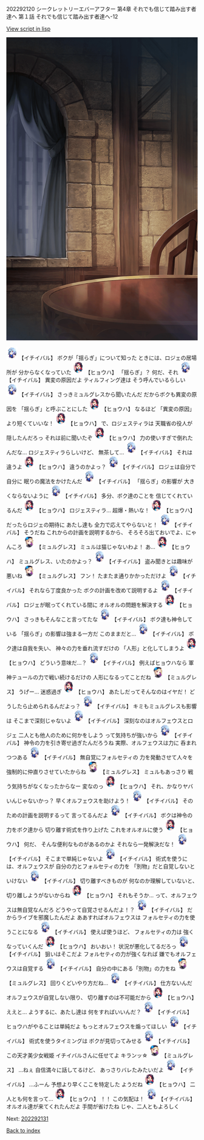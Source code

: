 202292120 シークレットリーエバーアフター 第4章 それでも信じて踏み出す者達へ 第１話 それでも信じて踏み出す者達へ-12

[View script in lisp](../scripts/202292120.txt)

![201_room.png](../images/backgrounds/201_room.png)

<img src="../images/units/5402211.png" alt="5402211.png" height="34"/>
【イチイバル】
ボクが「揺らぎ」について知った
ときには、ロジェの居場所が
分からなくなっていた

<img src="../images/units/5402011.png" alt="5402011.png" height="34"/>
【ヒョウハ】
「揺らぎ」？
何だ、それ

<img src="../images/units/5402211.png" alt="5402211.png" height="34"/>
【イチイバル】
異変の原因だよ
ティルフィング達は
そう呼んでいるらしい

<img src="../images/units/5402211.png" alt="5402211.png" height="34"/>
【イチイバル】
さっきミュルグレスから聞いたんだ
だからボクも異変の原因を
「揺らぎ」と呼ぶことにした

<img src="../images/units/5402011.png" alt="5402011.png" height="34"/>
【ヒョウハ】
なるほど
「異変の原因」より短くていいな！

<img src="../images/units/5402011.png" alt="5402011.png" height="34"/>
【ヒョウハ】
で、ロジェスティラは
天職省の役人が隠したんだろっ
それは前に聞いたぞ

<img src="../images/units/5402011.png" alt="5402011.png" height="34"/>
【ヒョウハ】
力の使いすぎで倒れたんだな…
ロジェスティラらしいけど、
無茶して…

<img src="../images/units/5402211.png" alt="5402211.png" height="34"/>
【イチイバル】
それは違うよ

<img src="../images/units/5402011.png" alt="5402011.png" height="34"/>
【ヒョウハ】
違うのかよっ？

<img src="../images/units/5402211.png" alt="5402211.png" height="34"/>
【イチイバル】
ロジェは自分で自分に
眠りの魔法をかけたんだ

<img src="../images/units/5402211.png" alt="5402211.png" height="34"/>
【イチイバル】
「揺らぎ」の影響が
大きくならないように

<img src="../images/units/5402211.png" alt="5402211.png" height="34"/>
【イチイバル】
多分、ボク達のことを
信じてくれているんだ

<img src="../images/units/5402011.png" alt="5402011.png" height="34"/>
【ヒョウハ】
ロジェスティラ…
超爆・熱いな！

<img src="../images/units/5402011.png" alt="5402011.png" height="34"/>
【ヒョウハ】
だったらロジェの期待に
あたし達も
全力で応えてやらないと！

<img src="../images/units/5402211.png" alt="5402211.png" height="34"/>
【イチイバル】
そうだね
これからの計画を説明するから、
そろそろ出ておいでよ、にゃんころ

<img src="../images/units/5104611.png" alt="5104611.png" height="34"/>
【ミュルグレス】
ミュルは猫じゃないわよ！
あ…

<img src="../images/units/5402011.png" alt="5402011.png" height="34"/>
【ヒョウハ】
ミュルグレス、いたのかよっ？

<img src="../images/units/5402211.png" alt="5402211.png" height="34"/>
【イチイバル】
盗み聞きとは趣味が悪いね

<img src="../images/units/5104611.png" alt="5104611.png" height="34"/>
【ミュルグレス】
フン！
たまたま通りかかっただけよ

<img src="../images/units/5402211.png" alt="5402211.png" height="34"/>
【イチイバル】
それなら丁度良かった
ボクの計画を改めて説明するよ

<img src="../images/units/5402211.png" alt="5402211.png" height="34"/>
【イチイバル】
ロジェが眠ってくれている間に
オルオルの問題を解決する

<img src="../images/units/5402011.png" alt="5402011.png" height="34"/>
【ヒョウハ】
さっきもそんなこと言ってたな

<img src="../images/units/5402211.png" alt="5402211.png" height="34"/>
【イチイバル】
ボク達も神令している
「揺らぎ」の影響は強まる一方だ
このままだと…

<img src="../images/units/5402211.png" alt="5402211.png" height="34"/>
【イチイバル】
ボク達は自我を失い、
神々の力を垂れ流すだけの
「人形」と化してしまうよ

<img src="../images/units/5402011.png" alt="5402011.png" height="34"/>
【ヒョウハ】
どういう意味だ…？

<img src="../images/units/5402211.png" alt="5402211.png" height="34"/>
【イチイバル】
例えばヒョウハなら
軍神テュールの力で戦い続けるだけの
人形になるってことだね

<img src="../images/units/5104611.png" alt="5104611.png" height="34"/>
【ミュルグレス】
うげー…
迷惑過ぎ

<img src="../images/units/5402011.png" alt="5402011.png" height="34"/>
【ヒョウハ】
あたしだってそんなのはイヤだ！
どうしたら止められるんだよっ？

<img src="../images/units/5402211.png" alt="5402211.png" height="34"/>
【イチイバル】
キミもミュルグレスも影響は
そこまで深刻じゃないよ

<img src="../images/units/5402211.png" alt="5402211.png" height="34"/>
【イチイバル】
深刻なのはオルフェウスとロジェ
二人とも他人のために何かをしよう
って気持ちが強いから

<img src="../images/units/5402211.png" alt="5402211.png" height="34"/>
【イチイバル】
神令の力を引き寄せ過ぎたんだろうね
実際、オルフェウスは力に
呑まれつつある

<img src="../images/units/5402211.png" alt="5402211.png" height="34"/>
【イチイバル】
無自覚にフォルセティの
力を発動させて人々を
強制的に仲直りさせていたからね

<img src="../images/units/5104611.png" alt="5104611.png" height="34"/>
【ミュルグレス】
ミュルもあっさり
戦う気持ちがなくなったからなー
変なのっ

<img src="../images/units/5402011.png" alt="5402011.png" height="34"/>
【ヒョウハ】
それ、かなりヤバいんじゃないかっ？
早くオルフェウスを助けよう！

<img src="../images/units/5402211.png" alt="5402211.png" height="34"/>
【イチイバル】
そのための計画を説明するって
言ってるんだよ

<img src="../images/units/5402211.png" alt="5402211.png" height="34"/>
【イチイバル】
ボクは神令の力をボク達から
切り離す術式を作り上げた
これをオルオルに使う

<img src="../images/units/5402011.png" alt="5402011.png" height="34"/>
【ヒョウハ】
何だ、
そんな便利なものがあるのかよ
それなら一発解決だな！

<img src="../images/units/5402211.png" alt="5402211.png" height="34"/>
【イチイバル】
そこまで単純じゃないよ

<img src="../images/units/5402211.png" alt="5402211.png" height="34"/>
【イチイバル】
術式を使うには、オルフェウスが
自分の力とフォルセティの力を
「別物」だと自覚しないといけない

<img src="../images/units/5402211.png" alt="5402211.png" height="34"/>
【イチイバル】
切り離すべきものが
何なのか理解していないと、
切り離しようがないからね

<img src="../images/units/5402011.png" alt="5402011.png" height="34"/>
【ヒョウハ】
それもそうか…
って、オルフェウスは無自覚なんだろ
どうやって自覚させるんだよ！？

<img src="../images/units/5402211.png" alt="5402211.png" height="34"/>
【イチイバル】
だからライブを邪魔したんだよ
ああすればオルフェウスは
フォルセティの力を使うことになる

<img src="../images/units/5402211.png" alt="5402211.png" height="34"/>
【イチイバル】
使えば使うほど、
フォルセティの力は
強くなっていくんだ

<img src="../images/units/5402011.png" alt="5402011.png" height="34"/>
【ヒョウハ】
おいおい！
状況が悪化してるだろっ

<img src="../images/units/5402211.png" alt="5402211.png" height="34"/>
【イチイバル】
狙いはそこだよ
フォルセティの力が強くなれば
嫌でもオルフェウスは自覚する

<img src="../images/units/5402211.png" alt="5402211.png" height="34"/>
【イチイバル】
自分の中にある「別物」の力をね

<img src="../images/units/5104611.png" alt="5104611.png" height="34"/>
【ミュルグレス】
回りくどいやり方だね…

<img src="../images/units/5402211.png" alt="5402211.png" height="34"/>
【イチイバル】
仕方ないんだ
オルフェウスが自覚しない限り、
切り離すのは不可能だから

<img src="../images/units/5402011.png" alt="5402011.png" height="34"/>
【ヒョウハ】
ええと…
ようするに、あたし達は
何をすればいいんだ？

<img src="../images/units/5402211.png" alt="5402211.png" height="34"/>
【イチイバル】
ヒョウハがやることは単純だよ
もっとオルフェウスを煽ってほしい

<img src="../images/units/5402211.png" alt="5402211.png" height="34"/>
【イチイバル】
術式を使うタイミングは
ボクが見切ってみせる

<img src="../images/units/5402211.png" alt="5402211.png" height="34"/>
【イチイバル】
この天才美少女戦姫
イチイバルさんに任せてよ
キランッ☆

<img src="../images/units/5104611.png" alt="5104611.png" height="34"/>
【ミュルグレス】
…ねぇ
自信満々に話してるけど、
あっさりバレたみたいだよ

<img src="../images/units/5402211.png" alt="5402211.png" height="34"/>
【イチイバル】
…ふーん
予想より早くここを特定した
ようだね

<img src="../images/units/5402011.png" alt="5402011.png" height="34"/>
【ヒョウハ】
二人とも何を言って…

<img src="../images/units/5402011.png" alt="5402011.png" height="34"/>
【ヒョウハ】
！！
この気配は！

<img src="../images/units/5402211.png" alt="5402211.png" height="34"/>
【イチイバル】
オルオル達が来てくれたんだよ
手間が省けたね
じゃ、二人ともよろしく


Next: [202292131](202292131.md)

[Back to index](index.md)
